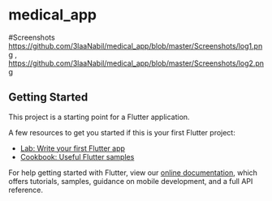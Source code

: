 # medical_app

#Screenshots
https://github.com/3laaNabil/medical_app/blob/master/Screenshots/log1.png , https://github.com/3laaNabil/medical_app/blob/master/Screenshots/log2.png

## Getting Started

This project is a starting point for a Flutter application.

A few resources to get you started if this is your first Flutter project:

- [Lab: Write your first Flutter app](https://flutter.dev/docs/get-started/codelab)
- [Cookbook: Useful Flutter samples](https://flutter.dev/docs/cookbook)

For help getting started with Flutter, view our
[online documentation](https://flutter.dev/docs), which offers tutorials,
samples, guidance on mobile development, and a full API reference.
